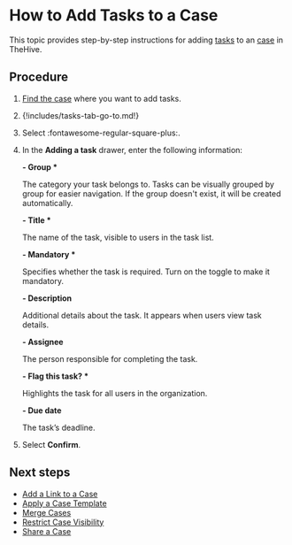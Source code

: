 # How to Add Tasks to a Case

This topic provides step-by-step instructions for adding [tasks](../tasks/about-tasks.md) to an [case](../cases/about-cases.md) in TheHive.

## Procedure

1. [Find the case](../cases/search-for-cases/find-a-case.md) where you want to add tasks.

2. {!includes/tasks-tab-go-to.md!}

3. Select :fontawesome-regular-square-plus:.

4. In the **Adding a task** drawer, enter the following information:

    **- Group \***

    The category your task belongs to. Tasks can be visually grouped by group for easier navigation. If the group doesn't exist, it will be created automatically.

    **- Title \***

    The name of the task, visible to users in the task list.

    **- Mandatory \***

    Specifies whether the task is required. Turn on the toggle to make it mandatory.

    **- Description**

    Additional details about the task. It appears when users view task details.

    **- Assignee**

    The person responsible for completing the task.

    **- Flag this task? \***

    Highlights the task for all users in the organization.

    **- Due date**

    The task’s deadline.

5. Select **Confirm**.

## Next steps

* [Add a Link to a Case](add-a-link-to-a-case.md)
* [Apply a Case Template](apply-a-case-template.md)
* [Merge Cases](merge-cases.md)
* [Restrict Case Visibility](restrict-visibility-case.md)
* [Share a Case](share-a-case.md)

